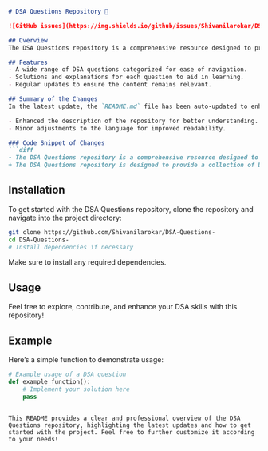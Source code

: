 ```markdown
# DSA Questions Repository 📖

![GitHub issues](https://img.shields.io/github/issues/Shivanilarokar/DSA-Questions-) ![GitHub license](https://img.shields.io/github/license/Shivanilarokar/DSA-Questions-)

## Overview
The DSA Questions repository is a comprehensive resource designed to provide a collection of Data Structures and Algorithms (DSA) questions to help you enhance your coding skills and prepare for technical interviews.

## Features
- A wide range of DSA questions categorized for ease of navigation.
- Solutions and explanations for each question to aid in learning.
- Regular updates to ensure the content remains relevant.

## Summary of the Changes
In the latest update, the `README.md` file has been auto-updated to enhance clarity and presentation. The following changes were made:

- Enhanced the description of the repository for better understanding.
- Minor adjustments to the language for improved readability.

### Code Snippet of Changes
```diff
- The DSA Questions repository is a comprehensive resource designed to provide a collection of Data Structures and Algorithms (DSA) questions to help you enhance your coding skills and prepare for technical interviews.
+ The DSA Questions repository is designed to provide a collection of Data Structures and Algorithms (DSA) questions to help you enhance your coding skills and prepare for technical interviews.
```

## Installation
To get started with the DSA Questions repository, clone the repository and navigate into the project directory:

```bash
git clone https://github.com/Shivanilarokar/DSA-Questions-
cd DSA-Questions-
# Install dependencies if necessary
```
Make sure to install any required dependencies.

## Usage
Feel free to explore, contribute, and enhance your DSA skills with this repository!

## Example
Here’s a simple function to demonstrate usage:
```python
# Example usage of a DSA question
def example_function():
    # Implement your solution here
    pass
```
```

This README provides a clear and professional overview of the DSA Questions repository, highlighting the latest updates and how to get started with the project. Feel free to further customize it according to your needs!